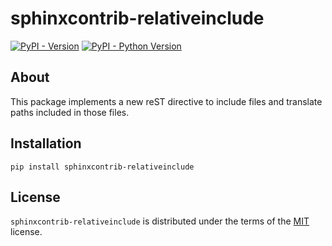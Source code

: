 # sphinxcontrib-relativeinclude

[![PyPI - Version](https://img.shields.io/pypi/v/sphinxcontrib-relativeinclude.svg)](https://pypi.org/project/sphinxcontrib-relativeinclude)
[![PyPI - Python Version](https://img.shields.io/pypi/pyversions/sphinxcontrib-relativeinclude.svg)](https://pypi.org/project/sphinxcontrib-relativeinclude)

## About

This package implements a new reST directive to include files and translate paths included in those files.

## Installation

```console
pip install sphinxcontrib-relativeinclude
```

## License

`sphinxcontrib-relativeinclude` is distributed under the terms of the [MIT](https://spdx.org/licenses/MIT.html) license.
